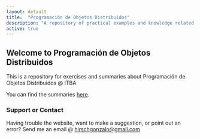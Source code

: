```yaml
---
layout: default
title:  "Programación de Objetos Distribuidos"
description: "A repository of practical examples and knowledge related to Programación de Objetos Distribuidos (ITBA), with the full coursework and a course summary."
active: true
---
```


## Welcome to Programación de Objetos Distribuidos

This is a repository for exercises and summaries about Programación de Objetos Distribuidos @ ITBA

You can find the summaries [here](resumen/resumen.md).

### Support or Contact

Having trouble the website, want to make a suggestion, or point out an error? Send me an email @ <hirschgonzalo@gmail.com>
